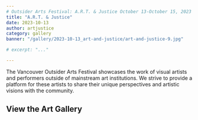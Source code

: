```yaml
---
# Outsider Arts Festival: A.R.T. & Justice October 13-October 15, 2023
title: "A.R.T. & Justice"
date: 2023-10-13
author: artjustice
category: gallery
banner: "/gallery/2023-10-13_art-and-justice/art-and-justice-9.jpg"

# excerpt: "..."

---
```


<BlogPostHeader 
  hideCategory="true"
  hideDate="true"
  hideBanner="true"
  hideAuthor="true"
  returnLink="/gallery"
  returnText="Back to All Galleries"
/>

The Vancouver Outsider Arts Festival showcases the work of visual artists and performers outside of mainstream art institutions. We strive to provide a platform for these artists to share their unique perspectives and artistic visions with the community.

## View the Art Gallery

<ImageGallery
    title="A.R.T. & Justice"
    date="2023-10-13"
    :folders="[
        '2023-10-13_art-and-justice',
    ]"
/>


